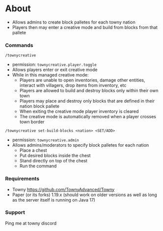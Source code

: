 # About

- Allows admins to create block palletes for each towny nation
- Players then may enter a creative mode and build from blocks from that pallete

### Commands

`/townycreative`
- permission: `townycreative.player.toggle`
- Allows players enter or exit creative mode
- While in this managed creative mode:
    - Players are unable to open inventories, damage other entities, interact with villagers, drop items from inventory, etc
    - Players are allowed to build and destroy blocks only within their own town
    - Players may place and destroy only blocks that are defined in their nation block pallete
    - When exiting the creative mode player inventory is cleared
    - The creative mode is automatically removed when a player crosses town border


`/townycreative set-build-blocks <nation> <SET/ADD>`
- permission: `townycreative.admin`
- Allows admins/moderators to specify block palletes for each nation
    - Place a chest
    - Put desired blocks inside the chest
    - Stand directly on top of the chest
    - Run the command


### Requirements

- Towny https://github.com/TownyAdvanced/Towny
- Paper (or its forks) 1.19.x (should work on older versions as well as long as the server itself is running on Java 17)

### Support

Ping me at towny discord
